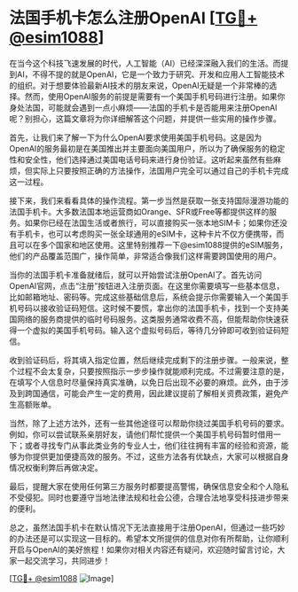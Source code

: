 # 法国手机卡怎么注册OpenAI [[TG💪+ @esim1088](https://t.me/s/esim1088)]

在当今这个科技飞速发展的时代，人工智能（AI）已经深深融入我们的生活。而提到AI，不得不提的就是OpenAI，它是一个致力于研究、开发和应用人工智能技术的组织。对于想要体验最新AI技术的朋友来说，OpenAI无疑是一个非常棒的选择。然而，使用OpenAI服务的前提是需要有一个美国手机号码进行注册。如果你身处法国，可能就会遇到一点小麻烦——法国的手机卡是否能用来注册OpenAI呢？别担心，这篇文章将为你详细解答这个问题，并提供一些实用的操作步骤。

首先，让我们来了解一下为什么OpenAI要求使用美国手机号码。这是因为OpenAI的服务最初是在美国推出并主要面向美国用户，所以为了确保服务的稳定性和安全性，他们选择通过美国电话号码来进行身份验证。这听起来虽然有些麻烦，但实际上只要按照正确的方法操作，法国用户完全可以通过自己的手机卡完成这一过程。

接下来，我们来看看具体的操作流程。第一步当然是获取一张支持国际漫游功能的法国手机卡。大多数法国本地运营商如Orange、SFR或Free等都提供这样的服务。如果你已经在法国生活或者旅行，可以直接购买一张本地SIM卡；如果你还没有手机卡，也可以考虑购买一张全球通用的eSIM卡，这种卡片不仅方便携带，而且可以在多个国家和地区使用。这里特别推荐一下@esim1088提供的eSIM服务，他们的产品覆盖范围广，操作简单，非常适合像我们这样需要跨国使用的用户。

当你的法国手机卡准备就绪后，就可以开始尝试注册OpenAI了。首先访问OpenAI官网，点击“注册”按钮进入注册页面。在这里你需要填写一些基本信息，比如邮箱地址、密码等。完成这些基础信息后，系统会提示你需要输入一个美国手机号码以接收验证码短信。这时候不要慌，拿出你的法国手机卡，找到一个支持美国网络的服务商提供的临时号码服务。这类服务通常收费不高，但能帮助你快速获得一个虚拟的美国手机号码。输入这个虚拟号码后，等待几分钟即可收到验证码短信。

收到验证码后，将其填入指定位置，然后继续完成剩下的注册步骤。一般来说，整个过程不会太复杂，只要按照指示一步步操作就能顺利完成。不过需要注意的是，在填写个人信息时尽量保持真实准确，以免日后出现不必要的麻烦。此外，由于涉及到跨国通信，可能会产生一定的费用，因此建议提前了解相关资费政策，避免产生高额账单。

当然，除了上述方法外，还有一些其他途径可以帮助你绕过美国手机号码的要求。例如，你可以尝试联系亲朋好友，请他们帮忙提供一个美国手机号码暂时借用一下；或者寻找专门从事此类业务的专业人士，他们往往拥有丰富的经验和资源，能够为你提供更加便捷高效的服务。不过，这些方法各有优缺点，大家可以根据自身情况权衡利弊后再做决定。

最后，提醒大家在使用任何第三方服务时都要提高警惕，确保信息安全和个人隐私不受侵犯。同时也要遵守当地法律法规和社会公德，合理合法地享受科技进步带来的便利。

总之，虽然法国手机卡在默认情况下无法直接用于注册OpenAI，但通过一些巧妙的办法还是可以实现这一目标的。希望本文所提供的信息对你有所帮助，让你顺利开启与OpenAI的美好旅程！如果你对相关内容还有疑问，欢迎随时留言讨论，大家一起交流学习，共同进步！

[[TG💪+ @esim1088](https://t.me/s/esim1088) ![Image](https://i.postimg.cc/4NQfJmqS/Snipaste-2025-05-13-00-14-12.png)]